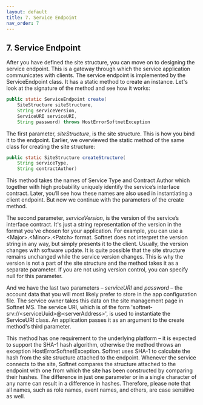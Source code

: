 ```yaml
---
layout: default
title: 7. Service Endpoint
nav_order: 7
---
```


## 7. Service Endpoint

After you have defined the site structure, you can move on to designing the service endpoint. This is a gateway through which the service application communicates with clients. The service endpoint is implemented by the <span class="datatype">ServiceEndpoint</span> class. It has a static method to create an instance. Let's look at the signature of the method and see how it works:
```java
public static ServiceEndpoint create(
    SiteStructure siteStructure, 
    String serviceVersion, 
    ServiceURI serviceURI, 
    String password) throws HostErrorSoftnetException
```
The first parameter, *siteStructure*, is the site structure. This is how you bind it to the endpoint. Earlier, we overviewed the static method of the same class for creating the site structure:
```java
public static SiteStructure createStructure(
	String serviceType,
	String contractAuthor)
```
This method takes the names of Service Type and Contract Author which together with high probability uniquely identify the service’s interface contract. Later, you’ll see how these names are also used in instantiating a client endpoint. But now we continue with the parameters of the <span class="method">create</span> method.  

The second parameter, *serviceVersion*, is the version of the service’s interface contract. It's just a string representation of the version in the format you've chosen for your application. For example, you can use a &lt;Major&gt;.&lt;Minor&gt;.&lt;Patch&gt; format. Softnet does not interpret the version string in any way, but simply presents it to the client. Usually, the version changes with software update. It is quite possible that the site structure remains unchanged while the service version changes. This is why the version is not a part of the site structure and the method takes it as a separate parameter. If you are not using version control, you can specify null for this parameter.  

And we have the last two parameters – *serviceURI* and *password* – the account data that you will most likely prefer to store in the app configuration file. The service owner takes this data on the site management page in Softnet MS. The service URI, which is of the form 'softnet-srv://&lt;serviceUuid&gt;@&lt;serverAddress&gt;', is used to instantiate the <span class="datatype">ServiceURI</span> class. An application passes it as an argument to the <span class="method">create</span> method's third parameter.  

This method has one requirement to the underlying platform – it is expected to support the SHA-1 hash algorithm, otherwise the method throws an exception <span class="exception">HostErrorSoftnetException</span>. Softnet uses SHA-1 to calculate the hash from the site structure attached to the endpoint. Whenever the service connects to the site, Softnet compares the structure attached to the endpoint with one from which the site has been constructed by comparing their hashes. The difference in just one parameter or in a single character of any name can result in a difference in hashes. Therefore, please note that all names, such as role names, event names, and others, are case sensitive as well.


